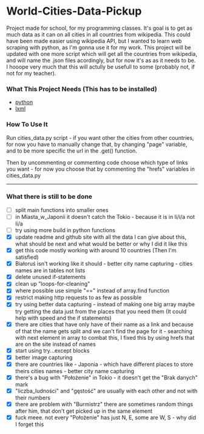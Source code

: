 # World-Cities-Data-Pickup

Project made for school, for my programming classes.
It's goal is to get as much data as it can on all cities in all countries from wikipedia.
This could have been made easier using wikipedia API, but I wanted to learn web scraping with python, as I'm gonna use it for my work.
This project will be updated with one more script which will get all the countries from wikipedia, and will name the .json files acordingly, but for now it's as as it needs to be.
I hooope very much that this will actully be usefull to some (probably not, if not for my teacher).

### What This Project Needs (This has to be installed)
* [python](https://www.python.org/)
* [lxml](https://lxml.de/)

### How To Use It

Run cities_data.py script - if you want other the cities from other countries, for now you have to manually change that,
by changing "page" variable, and to be more specific the url in the .get() function.

Then by uncommenting or commenting code choose which type of links you want - for now you choose that by commenting the "hrefs" variables in cities_data.py

---

### What there is still to be done
- [ ] split main functions into smaller ones
- [ ] in Miasta_w_Japonii it doesn't catch the Tokio - because it is in li/i/a not li/a
- [ ] try using more build in python functions
- [x] update readme and github site with all the data I can give about this, what should be next and what would be better or why I did it like this
- [x] get this code mostly working with around 10 countries (Then I'm satisfied)
- [x] Białoruś isn't working like it should - better city name capturing - cities names are in tables not lists
- [x] delete unused if-statements
- [x] clean up "loops-for-cleaning"
- [x] where possible use simple "==" instead of array.find function
- [x] restrict making http requests to as few as possible
- [x] try using better data capturing - instead of making one big array maybe try getting the data just from the places that you need them (It could help with speed and the if statements)
- [x] there are cities that have only have of their name as a link and because of that the name gets split and we can't find the page for it - searching with next element in array to combat this, I fixed this by using hrefs that are on the site instead of names
- [x] start using try...except blocks
- [x] better image capturing
- [x] there are countries like - Japonia - which have different places to store theirs cities names - better city name capturing
- [x] there's a bug with "Położenie" in Tokio - it doesn't get the "Brak danych" mark
- [x] "liczba_ludności" and "gęstość" are usually with each other and not with their numbers
- [x] there are problem with "Burmistrz" there are sometimes random things after him, that don't get picked up in the same element
- [x] fuck meee. not every "Położenie" has just N, E, some are W, S - why did I forget this